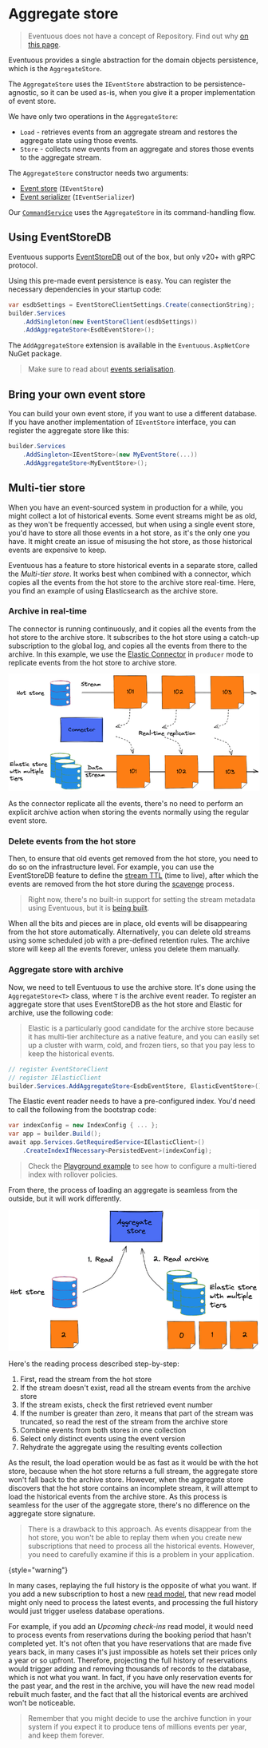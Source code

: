# Aggregate store

> Eventuous does not have a concept of Repository. Find out why [on this page](../../persistence).

Eventuous provides a single abstraction for the domain objects persistence, which is the `AggregateStore`.

The `AggregateStore` uses the `IEventStore` abstraction to be persistence-agnostic, so it can be used as-is, when you give it a proper implementation of event store.

We have only two operations in the `AggregateStore`:
- `Load` - retrieves events from an aggregate stream and restores the aggregate state using those events.
- `Store` - collects new events from an aggregate and stores those events to the aggregate stream.

The `AggregateStore` constructor needs two arguments:
- [Event store](Event-store.md) (`IEventStore`)
- [Event serializer](Serialisation.md) (`IEventSerializer`)

Our [`CommandService`](../../application/app-service.md) uses the `AggregateStore` in its command-handling flow.

## Using EventStoreDB

Eventuous supports [EventStoreDB](https://eventstore.com) out of the box, but only v20+ with gRPC protocol.

Using this pre-made event persistence is easy. You can register the necessary dependencies in your startup code:

```c#
var esdbSettings = EventStoreClientSettings.Create(connectionString);
builder.Services
    .AddSingleton(new EventStoreClient(esdbSettings))
    .AddAggregateStore<EsdbEventStore>();
```

The `AddAggregateStore` extension is available in the `Eventuous.AspNetCore` NuGet package.

> Make sure to read about [events serialisation](Serialisation.md).

## Bring your own event store

You can build your own event store, if you want to use a different database. If you have another implementation of `IEventStore` interface, you can register the aggregate store like this:

```c#
builder.Services
    .AddSingleton<IEventStore>(new MyEventStore(...))
    .AddAggregateStore<MyEventStore>();
```

## Multi-tier store

When you have an event-sourced system in production for a while, you might collect a lot of historical events. Some event streams might be as old, as they won't be frequently accessed, but when using a single event store, you'd have to store all those events in a hot store, as it's the only one you have. It might create an issue of misusing the hot store, as those historical events are expensive to keep.

Eventuous has a feature to store historical events in a separate store, called the _Multi-tier store_. It works best when combined with a connector, which copies all the events from the hot store to the archive store real-time. Here, you find an example of using Elasticsearch as the archive store.

### Archive in real-time

The connector is running continuously, and it copies all the events from the hot store to the archive store. It subscribes to the hot store using a catch-up subscription to the global log, and copies all the events from there to the archive. In this example, we use the [Elastic Connector](../../connector/sinks/elasticsearch) in `producer` mode to replicate events from the hot store to archive store.

![Replication process](images/replication.png)

As the connector replicate all the events, there's no need to perform an explicit archive action when storing the events normally using the regular event store.

### Delete events from the hot store

Then, to ensure that old events get removed from the hot store, you need to do so on the infrastructure level. For example, you can use the EventStoreDB feature to define the [stream TTL](https://developers.eventstore.com/server/v21.10/streams.html#stream-metadata) (time to live), after which the events are removed from the hot store during the [scavenge](https://developers.eventstore.com/server/v21.10/operations.html#scavenging-events) process.

> Right now, there's no built-in support for setting the stream metadata using Eventuous, but it is [being built](https://github.com/Eventuous/eventuous/issues/85).

When all the bits and pieces are in place, old events will be disappearing from the hot store automatically. Alternatively, you can delete old streams using some scheduled job with a pre-defined retention rules. The archive store will keep all the events forever, unless you delete them manually.

### Aggregate store with archive

Now, we need to tell Eventuous to use the archive store. It's done using the `AggregateStore<T>` class, where `T` is the archive event reader. To register an aggregate store that uses EventStoreDB as the hot store and Elastic for archive, use the following code:

> Elastic is a particularly good candidate for the archive store because it has multi-tier architecture as a native feature, and you can easily set up a cluster with warm, cold, and frozen tiers, so that you pay less to keep the historical events.

```c#
// register EventStoreClient
// register IElasticClient
builder.Services.AddAggregateStore<EsdbEventStore, ElasticEventStore>();
```

The Elastic event reader needs to have a pre-configured index. You'd need to call the following from the bootstrap code:

```c#
var indexConfig = new IndexConfig { ... };
var app = builder.Build();
await app.Services.GetRequiredService<IElasticClient>()
    .CreateIndexIfNecessary<PersistedEvent>(indexConfig);
```

> Check the [Playground example](https://github.com/Eventuous/eventuous/blob/f1ccb4175c9c951c7471c6f296faf9c5262ee344/src/Experimental/src/ElasticPlayground/ConfigureElastic.cs) to see how to configure a multi-tiered index with rollover policies.

From there, the process of loading an aggregate is seamless from the outside, but it will work differently.

![Reading from two stores](images/reading.png)

Here's the reading process described step-by-step:
1) First, read the stream from the hot store
2) If the stream doesn't exist, read all the stream events from the archive store
3) If the stream exists, check the first retrieved event number
4) If the number is greater than zero, it means that part of the stream was truncated, so read the rest of the stream from the archive store
5) Combine events from both stores in one collection
6) Select only distinct events using the event version
7) Rehydrate the aggregate using the resulting events collection

As the result, the load operation would be as fast as it would be with the hot store, because when the hot store returns a full stream, the aggregate store won't fall back to the archive store. However, when the aggregate store discovers that the hot store contains an incomplete stream, it will attempt to load the historical events from the archive store. As this process is seamless for the user of the aggregate store, there's no difference on the aggregate store signature.

> There is a drawback to this approach. As events disappear from the hot store, you won't be able to replay them when you create new subscriptions that need to process all the historical events. However, you need to carefully examine if this is a problem in your application.
> 
{style="warning"}

In many cases, replaying the full history is the opposite of what you want. If you add a new subscription to host a new [read model](../../read-models), that new read model might only need to process the latest events, and processing the full history would just trigger useless database operations.

For example, if you add an _Upcoming check-ins_ read model, it would need to process events from reservations during the booking period that hasn't completed yet. It's not often that you have reservations that are made five years back, in many cases it's just impossible as hotels set their prices only a year or so upfront. Therefore, projecting the full history of reservations would trigger adding and removing thousands of records to the database, which is not what you want. In fact, if you have only reservation events for the past year, and the rest in the archive, you will have the new read model rebuilt much faster, and the fact that all the historical events are archived won't be noticeable.

> Remember that you might decide to use the archive function in your system if you expect it to produce tens of millions events per year, and keep them forever.

